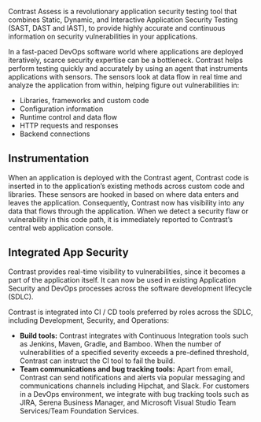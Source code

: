 <!--
title: "Continuous Visibility"
description: "Overview of continuous visibility"
tags: "assessment how it works continuous visibility"
-->

Contrast Assess is a revolutionary application security testing tool that combines Static, Dynamic, and Interactive Application Security Testing (SAST, DAST and IAST), to provide highly accurate and continuous information on security vulnerabilities in your applications.
 
In a fast-paced DevOps software world where applications are deployed iteratively, scarce security expertise can be a bottleneck. Contrast helps perform testing quickly and accurately by using an agent that instruments applications with sensors. The sensors look at data flow in real time and analyze the application from within, helping figure out vulnerabilities in:

* Libraries, frameworks and custom code
* Configuration information
* Runtime control and data flow
* HTTP requests and responses
* Backend connections

## Instrumentation
When an application is deployed with the Contrast agent, Contrast code is inserted in to the application’s existing methods across custom code and libraries. These sensors are hooked in based on where data enters and leaves the application. Consequently, Contrast now has visibility into any data that flows through the application. When we detect a security flaw or vulnerability in this code path, it is immediately reported to Contrast’s central web application console. 

## Integrated App Security
Contrast provides real-time visibility to vulnerabilities, since it becomes a part of the application itself. It can now be used in existing Application Security and DevOps processes across the software development lifecycle (SDLC). 

Contrast is integrated into CI / CD tools preferred by roles across the SDLC, including Development, Security, and Operations:

* **Build tools:** Contrast integrates with Continuous Integration tools such as Jenkins, Maven, Gradle, and Bamboo. When the number of vulnerabilities of a specified severity exceeds a pre-defined threshold, Contrast can instruct the CI tool to fail the build. 
* **Team communications and bug tracking tools:** Apart from email, Contrast can send notifications and alerts via popular messaging and communications channels including Hipchat, and Slack. For customers in a DevOps environment, we integrate with bug tracking tools such as JIRA, Serena Business Manager, and Microsoft Visual Studio Team Services/Team Foundation Services. 